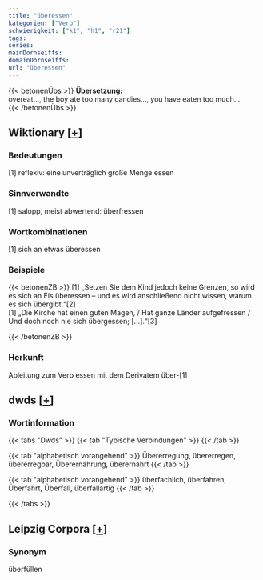 ```yaml
---
title: "überessen"
kategorien: ["Verb"]
schwierigkeit: ["k1", "h1", "r21"]
tags:
series:
mainDornseiffs:
domainDornseiffs:
url: "überessen"
---
```


{{< betonenÜbs >}}
**Übersetzung:**  
overeat..., the boy ate too many candies..., you have eaten too much...  
{{< /betonenÜbs >}}

## Wiktionary [[+](https://de.wiktionary.org/wiki/überessen)]

### Bedeutungen
[1] reflexiv: eine unverträglich große Menge essen  

### Sinnverwandte
[1] salopp, meist abwertend: überfressen  

### Wortkombinationen
[1] sich an etwas überessen  

### Beispiele
{{< betonenZB >}}
[1] „Setzen Sie dem Kind jedoch keine Grenzen, so wird es sich an Eis überessen – und es wird anschließend nicht wissen, warum es sich übergibt.“[2]  
[1] „Die Kirche hat einen guten Magen, / Hat ganze Länder aufgefressen / Und doch noch nie sich übergessen; […].“[3]  

{{< /betonenZB >}}
### Herkunft
Ableitung zum Verb essen mit dem Derivatem über-[1]  



## dwds [[+](https://www.dwds.de/wb/überessen)]

### Wortinformation
{{< tabs "Dwds" >}}
{{< tab "Typische Verbindungen" >}}
{{< /tab >}}

{{< tab "alphabetisch vorangehend" >}}
Übererregung, übererregen, übererregbar, Überernährung, überernährt
{{< /tab >}}

{{< tab "alphabetisch vorangehend" >}}
überfachlich, überfahren, Überfahrt, Überfall, überfallartig
{{< /tab >}}

{{< /tabs >}}

## Leipzig Corpora [[+](https://corpora.uni-leipzig.de/en/res?word=überessen&corpusId=deu_newscrawl-public_2018)]


### Synonym
überfüllen

